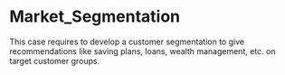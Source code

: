 # Market_Segmentation
This case requires to develop a customer segmentation to give recommendations like saving plans, loans, wealth management, etc. on target customer groups.

